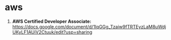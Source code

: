# aws

1. **AWS Certified Developer Associate:**
   https://docs.google.com/document/d/1IqGGg_Tzaiw9fTRTEyzLaM8uWdjUKyLF1AUiV2Ctuuk/edit?usp=sharing
   
